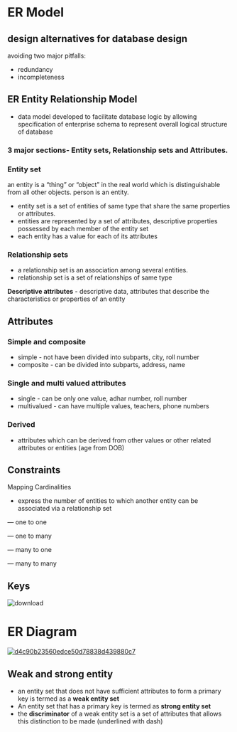 # ER Model

## design alternatives for database design

avoiding two major pitfalls:

- redundancy
- incompleteness

## ER Entity Relationship Model

- data model developed to facilitate database logic by allowing specification of enterprise schema to represent overall logical structure of database

### 3 major sections- Entity sets, Relationship sets and Attributes.

### Entity set

an entity is a “thing” or “object” in the real world which is distinguishable from all other objects. person is an entity.

- entity set is a set of entities of same type that share the same properties or attributes.
- entities are represented by a set of attributes, descriptive properties possessed by each member of the entity set
- each entity has a value for each of its attributes

### Relationship sets

- a relationship set is an association among several entities.
- relationship set is a set of relationships of same type

**Descriptive attributes** - descriptive data, attributes that describe the characteristics or properties of an entity

## Attributes

### Simple and composite

- simple - not have been divided into subparts, city, roll number
- composite - can be divided into subparts, address, name

### Single and multi valued attributes

- single - can be only one value, adhar number, roll number
- multivalued - can have multiple values, teachers, phone numbers

### Derived

- attributes which can be derived from other values or other related attributes or entities (age from DOB)

## Constraints

Mapping Cardinalities 

- express the number of entities to which another entity can be associated via a relationship set

— one to one

— one to many 

— many to one 

— many to many  

## Keys

![download](https://github.com/allelbhagya/sql/assets/80905783/0921922b-a117-43d9-ae30-fb054e30618b)


# ER Diagram 

[![d4c90b23560edce50d78838d439880c7](https://github.com/allelbhagya/sql/assets/80905783/e922e1fd-040b-4b1f-9009-f54de7494b7b)
](https://www.professionalqa.com/assets/images/er-diagram-example.png)

## Weak and strong entity

- an entity set that does not have sufficient attributes to form a primary key is termed as a **weak entity set**
- An entity set that has a primary key is termed as **strong entity set**
- the **discriminator** of a weak entity set is a set of attributes that allows this distinction to be made (underlined with dash)
